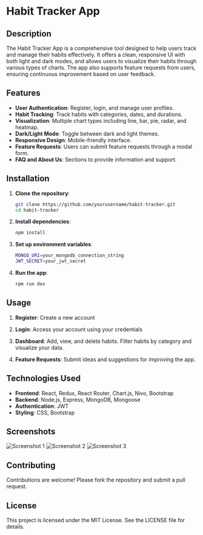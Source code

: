 # Habit Tracker App

## Description

The Habit Tracker App is a comprehensive tool designed to help users track and manage their habits effectively. It offers a clean, responsive UI with both light and dark modes, and allows users to visualize their habits through various types of charts. The app also supports feature requests from users, ensuring continuous improvement based on user feedback.

## Features

- **User Authentication**: Register, login, and manage user profiles.
- **Habit Tracking**: Track habits with categories, dates, and durations.
- **Visualization**: Multiple chart types including line, bar, pie, radar, and heatmap.
- **Dark/Light Mode**: Toggle between dark and light themes.
- **Responsive Design**: Mobile-friendly interface.
- **Feature Requests**: Users can submit feature requests through a modal form.
- **FAQ and About Us**: Sections to provide information and support.

## Installation

1. **Clone the repository**:
   ```bash
   git clone https://github.com/yourusername/habit-tracker.git
   cd habit-tracker

2. **Install dependencies**:
    ```bash
    npm install
    ```
3. **Set up environment variables**:
    ```bash
    MONGO_URI=your_mongodb_connection_string
    JWT_SECRET=your_jwt_secret
    ```
4. **Run the app**:
    ```bash
    rpm run dev
    ```

## Usage

1. **Register**: Create a new account

2. **Login**: Access your account using your credentials

3. **Dashboard**: Add, view, and delete habits. Filter habits by category and visualize your data.

4. **Feature Requests**: Submit ideas and suggestions for improving the app.

## Technologies Used

- **Frontend**: React, Redux, React Router, Chart.js, Nivo, Bootstrap
- **Backend**: Node.js, Express, MongoDB, Mongoose
- **Authentication**: JWT
- **Styling**: CSS, Bootstrap

## Screenshots

![Screenshot 1](/src/images/demo1.PNG)
![Screenshot 2](/src/images/demo2.PNG)
![Screenshot 3](/src/images/demo3.PNG)

## Contributing

Contributions are welcome! Please fork the repository and submit a pull request.

## License

This project is licensed under the MIT License. See the LICENSE file for details.
